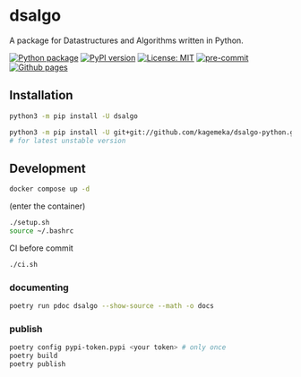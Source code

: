 
# dsalgo

A package for Datastructures and Algorithms written in Python.

[![Python package][ci-badge]][ci-url]
[![PyPI version][pypi-badge]][pypi-url]
[![License: MIT][mit-badge]][mit-url]
[![pre-commit][pre-commit-badge]][pre-commit-url]
[![Github pages][gh-pages-badge]][gh-pages-url]

[ci-badge]: https://github.com/kagemeka/dsalgo-python/actions/workflows/ci.yml/badge.svg
[ci-url]: https://github.com/kagemeka/dsalgo-python/actions/workflows/ci.yml
[pre-commit-badge]: https://img.shields.io/badge/pre--commit-enabled-brightgreen?logo=pre-commit&logoColor=white
[pre-commit-url]: https://github.com/pre-commit/pre-commit
[mit-badge]: https://img.shields.io/badge/License-MIT-blue.svg
[mit-url]: https://opensource.org/licenses/MIT
[pypi-badge]: https://badge.fury.io/py/dsalgo.svg
[pypi-url]: https://badge.fury.io/py/dsalgo
[gh-pages-badge]: https://github.com/kagemeka/dsalgo-python/actions/workflows/pages/pages-build-deployment/badge.svg
[gh-pages-url]: https://kagemeka.github.io/dsalgo-python

## Installation

```bash
python3 -m pip install -U dsalgo

python3 -m pip install -U git+git://github.com/kagemeka/dsalgo-python.git
# for latest unstable version
```

## Development

```sh
docker compose up -d
```

(enter the container)

```sh
./setup.sh
source ~/.bashrc
```

CI before commit

```sh
./ci.sh
```

### documenting

```sh
poetry run pdoc dsalgo --show-source --math -o docs
```

### publish

```sh
poetry config pypi-token.pypi <your token> # only once
poetry build
poetry publish
```
